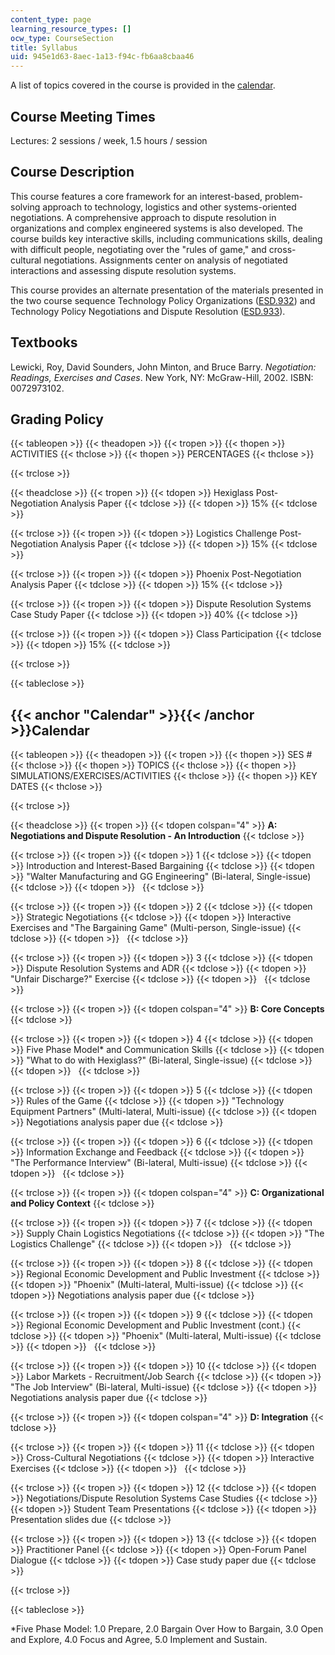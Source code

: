 ```yaml
---
content_type: page
learning_resource_types: []
ocw_type: CourseSection
title: Syllabus
uid: 945e1d63-8aec-1a13-f94c-fb6aa8cbaa46
---
```


A list of topics covered in the course is provided in the [calendar](#Calendar).

Course Meeting Times
--------------------

Lectures: 2 sessions / week, 1.5 hours / session

Course Description
------------------

This course features a core framework for an interest-based, problem-solving approach to technology, logistics and other systems-oriented negotiations. A comprehensive approach to dispute resolution in organizations and complex engineered systems is also developed. The course builds key interactive skills, including communications skills, dealing with difficult people, negotiating over the "rules of game," and cross-cultural negotiations. Assignments center on analysis of negotiated interactions and assessing dispute resolution systems.

This course provides an alternate presentation of the materials presented in the two course sequence Technology Policy Organizations ([ESD.932](/courses/esd-932-technology-policy-organizations-spring-2005)) and Technology Policy Negotiations and Dispute Resolution ([ESD.933](/courses/esd-933-technology-policy-negotiations-and-dispute-resolution-spring-2005)).

Textbooks
---------

Lewicki, Roy, David Sounders, John Minton, and Bruce Barry. _Negotiation: Readings, Exercises and Cases_. New York, NY: McGraw-Hill, 2002. ISBN: 0072973102.

Grading Policy
--------------

{{< tableopen >}}
{{< theadopen >}}
{{< tropen >}}
{{< thopen >}}
ACTIVITIES
{{< thclose >}}
{{< thopen >}}
PERCENTAGES
{{< thclose >}}

{{< trclose >}}

{{< theadclose >}}
{{< tropen >}}
{{< tdopen >}}
Hexiglass Post-Negotiation Analysis Paper
{{< tdclose >}}
{{< tdopen >}}
15%
{{< tdclose >}}

{{< trclose >}}
{{< tropen >}}
{{< tdopen >}}
Logistics Challenge Post-Negotiation Analysis Paper
{{< tdclose >}}
{{< tdopen >}}
15%
{{< tdclose >}}

{{< trclose >}}
{{< tropen >}}
{{< tdopen >}}
Phoenix Post-Negotiation Analysis Paper
{{< tdclose >}}
{{< tdopen >}}
15%
{{< tdclose >}}

{{< trclose >}}
{{< tropen >}}
{{< tdopen >}}
Dispute Resolution Systems Case Study Paper
{{< tdclose >}}
{{< tdopen >}}
40%
{{< tdclose >}}

{{< trclose >}}
{{< tropen >}}
{{< tdopen >}}
Class Participation
{{< tdclose >}}
{{< tdopen >}}
15%
{{< tdclose >}}

{{< trclose >}}

{{< tableclose >}}

{{< anchor "Calendar" >}}{{< /anchor >}}Calendar
------------------------------------------------

{{< tableopen >}}
{{< theadopen >}}
{{< tropen >}}
{{< thopen >}}
SES #
{{< thclose >}}
{{< thopen >}}
TOPICS
{{< thclose >}}
{{< thopen >}}
SIMULATIONS/EXERCISES/ACTIVITIES
{{< thclose >}}
{{< thopen >}}
KEY DATES
{{< thclose >}}

{{< trclose >}}

{{< theadclose >}}
{{< tropen >}}
{{< tdopen colspan="4" >}}
**A: Negotiations and Dispute Resolution - An Introduction**
{{< tdclose >}}

{{< trclose >}}
{{< tropen >}}
{{< tdopen >}}
1
{{< tdclose >}}
{{< tdopen >}}
Introduction and Interest-Based Bargaining
{{< tdclose >}}
{{< tdopen >}}
"Walter Manufacturing and GG Engineering" (Bi-lateral, Single-issue)
{{< tdclose >}}
{{< tdopen >}}
 
{{< tdclose >}}

{{< trclose >}}
{{< tropen >}}
{{< tdopen >}}
2
{{< tdclose >}}
{{< tdopen >}}
Strategic Negotiations
{{< tdclose >}}
{{< tdopen >}}
Interactive Exercises and "The Bargaining Game" (Multi-person, Single-issue)
{{< tdclose >}}
{{< tdopen >}}
 
{{< tdclose >}}

{{< trclose >}}
{{< tropen >}}
{{< tdopen >}}
3
{{< tdclose >}}
{{< tdopen >}}
Dispute Resolution Systems and ADR
{{< tdclose >}}
{{< tdopen >}}
"Unfair Discharge?" Exercise
{{< tdclose >}}
{{< tdopen >}}
 
{{< tdclose >}}

{{< trclose >}}
{{< tropen >}}
{{< tdopen colspan="4" >}}
**B: Core Concepts**
{{< tdclose >}}

{{< trclose >}}
{{< tropen >}}
{{< tdopen >}}
4
{{< tdclose >}}
{{< tdopen >}}
Five Phase Model\* and Communication Skills
{{< tdclose >}}
{{< tdopen >}}
"What to do with Hexiglass?" (Bi-lateral, Single-issue)
{{< tdclose >}}
{{< tdopen >}}
 
{{< tdclose >}}

{{< trclose >}}
{{< tropen >}}
{{< tdopen >}}
5
{{< tdclose >}}
{{< tdopen >}}
Rules of the Game
{{< tdclose >}}
{{< tdopen >}}
"Technology Equipment Partners" (Multi-lateral, Multi-issue)
{{< tdclose >}}
{{< tdopen >}}
Negotiations analysis paper due
{{< tdclose >}}

{{< trclose >}}
{{< tropen >}}
{{< tdopen >}}
6
{{< tdclose >}}
{{< tdopen >}}
Information Exchange and Feedback
{{< tdclose >}}
{{< tdopen >}}
"The Performance Interview" (Bi-lateral, Multi-issue)
{{< tdclose >}}
{{< tdopen >}}
 
{{< tdclose >}}

{{< trclose >}}
{{< tropen >}}
{{< tdopen colspan="4" >}}
**C: Organizational and Policy Context**
{{< tdclose >}}

{{< trclose >}}
{{< tropen >}}
{{< tdopen >}}
7
{{< tdclose >}}
{{< tdopen >}}
Supply Chain Logistics Negotiations
{{< tdclose >}}
{{< tdopen >}}
"The Logistics Challenge"
{{< tdclose >}}
{{< tdopen >}}
 
{{< tdclose >}}

{{< trclose >}}
{{< tropen >}}
{{< tdopen >}}
8
{{< tdclose >}}
{{< tdopen >}}
Regional Economic Development and Public Investment
{{< tdclose >}}
{{< tdopen >}}
"Phoenix" (Multi-lateral, Multi-issue)
{{< tdclose >}}
{{< tdopen >}}
Negotiations analysis paper due
{{< tdclose >}}

{{< trclose >}}
{{< tropen >}}
{{< tdopen >}}
9
{{< tdclose >}}
{{< tdopen >}}
Regional Economic Development and Public Investment (cont.)
{{< tdclose >}}
{{< tdopen >}}
"Phoenix" (Multi-lateral, Multi-issue)
{{< tdclose >}}
{{< tdopen >}}
 
{{< tdclose >}}

{{< trclose >}}
{{< tropen >}}
{{< tdopen >}}
10
{{< tdclose >}}
{{< tdopen >}}
Labor Markets - Recruitment/Job Search
{{< tdclose >}}
{{< tdopen >}}
"The Job Interview" (Bi-lateral, Multi-issue)
{{< tdclose >}}
{{< tdopen >}}
Negotiations analysis paper due
{{< tdclose >}}

{{< trclose >}}
{{< tropen >}}
{{< tdopen colspan="4" >}}
**D: Integration**
{{< tdclose >}}

{{< trclose >}}
{{< tropen >}}
{{< tdopen >}}
11
{{< tdclose >}}
{{< tdopen >}}
Cross-Cultural Negotiations
{{< tdclose >}}
{{< tdopen >}}
Interactive Exercises
{{< tdclose >}}
{{< tdopen >}}
 
{{< tdclose >}}

{{< trclose >}}
{{< tropen >}}
{{< tdopen >}}
12
{{< tdclose >}}
{{< tdopen >}}
Negotiations/Dispute Resolution Systems Case Studies
{{< tdclose >}}
{{< tdopen >}}
Student Team Presentations
{{< tdclose >}}
{{< tdopen >}}
Presentation slides due
{{< tdclose >}}

{{< trclose >}}
{{< tropen >}}
{{< tdopen >}}
13
{{< tdclose >}}
{{< tdopen >}}
Practitioner Panel
{{< tdclose >}}
{{< tdopen >}}
Open-Forum Panel Dialogue
{{< tdclose >}}
{{< tdopen >}}
Case study paper due
{{< tdclose >}}

{{< trclose >}}

{{< tableclose >}}

\*Five Phase Model: 1.0 Prepare, 2.0 Bargain Over How to Bargain, 3.0 Open and Explore, 4.0 Focus and Agree, 5.0 Implement and Sustain.